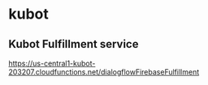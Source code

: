 # kubot

## Kubot Fulfillment service
https://us-central1-kubot-203207.cloudfunctions.net/dialogflowFirebaseFulfillment
